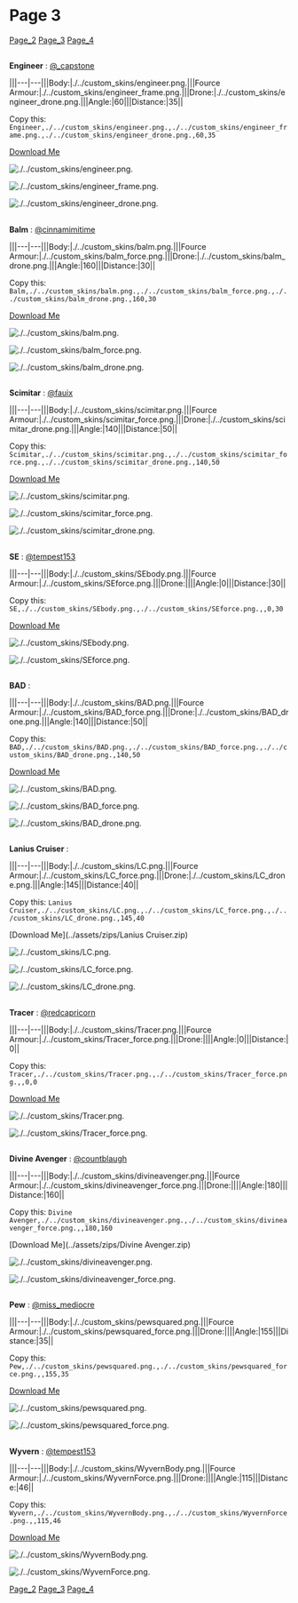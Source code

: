 # Page 3


[Page_2](./Page_2.md)
[Page_3](./Page_3.md)
[Page_4](./Page_4.md)


## 
**Engineer**
: 
[@_capstone](https://discord.com/users/551431332253794304)




|||---|---|||Body:|./../custom_skins/engineer.png.|||Fource Armour:|./../custom_skins/engineer_frame.png.|||Drone:|./../custom_skins/engineer_drone.png.|||Angle:|60|||Distance:|35||

Copy this: `Engineer,./../custom_skins/engineer.png.,./../custom_skins/engineer_frame.png.,./../custom_skins/engineer_drone.png.,60,35`



[Download Me](../assets/zips/Engineer.zip)




![./../custom_skins/engineer.png.](../custom_skins/./../custom_skins/engineer.png..)


![./../custom_skins/engineer_frame.png.](../custom_skins/./../custom_skins/engineer_frame.png..)






![./../custom_skins/engineer_drone.png.](../custom_skins/./../custom_skins/engineer_drone.png..)






## 
**Balm**
: 
[@cinnamimitime](https://discord.com/users/161502244284530688)




|||---|---|||Body:|./../custom_skins/balm.png.|||Fource Armour:|./../custom_skins/balm_force.png.|||Drone:|./../custom_skins/balm_drone.png.|||Angle:|160|||Distance:|30||

Copy this: `Balm,./../custom_skins/balm.png.,./../custom_skins/balm_force.png.,./../custom_skins/balm_drone.png.,160,30`



[Download Me](../assets/zips/Balm.zip)




![./../custom_skins/balm.png.](../custom_skins/./../custom_skins/balm.png..)


![./../custom_skins/balm_force.png.](../custom_skins/./../custom_skins/balm_force.png..)






![./../custom_skins/balm_drone.png.](../custom_skins/./../custom_skins/balm_drone.png..)






## 
**Scimitar**
: 
[@fauix](https://discord.com/users/120018768477945856)




|||---|---|||Body:|./../custom_skins/scimitar.png.|||Fource Armour:|./../custom_skins/scimitar_force.png.|||Drone:|./../custom_skins/scimitar_drone.png.|||Angle:|140|||Distance:|50||

Copy this: `Scimitar,./../custom_skins/scimitar.png.,./../custom_skins/scimitar_force.png.,./../custom_skins/scimitar_drone.png.,140,50`



[Download Me](../assets/zips/Scimitar.zip)




![./../custom_skins/scimitar.png.](../custom_skins/./../custom_skins/scimitar.png..)


![./../custom_skins/scimitar_force.png.](../custom_skins/./../custom_skins/scimitar_force.png..)






![./../custom_skins/scimitar_drone.png.](../custom_skins/./../custom_skins/scimitar_drone.png..)






## 
**SE**
: 
[@tempest153](https://discord.com/users/872292077852061736)




|||---|---|||Body:|./../custom_skins/SEbody.png.|||Fource Armour:|./../custom_skins/SEforce.png.|||Drone:||||Angle:|0|||Distance:|30||

Copy this: `SE,./../custom_skins/SEbody.png.,./../custom_skins/SEforce.png.,,0,30`



[Download Me](../assets/zips/SE.zip)




![./../custom_skins/SEbody.png.](../custom_skins/./../custom_skins/SEbody.png..)


![./../custom_skins/SEforce.png.](../custom_skins/./../custom_skins/SEforce.png..)










## 
**BAD**
: 





|||---|---|||Body:|./../custom_skins/BAD.png.|||Fource Armour:|./../custom_skins/BAD_force.png.|||Drone:|./../custom_skins/BAD_drone.png.|||Angle:|140|||Distance:|50||

Copy this: `BAD,./../custom_skins/BAD.png.,./../custom_skins/BAD_force.png.,./../custom_skins/BAD_drone.png.,140,50`



[Download Me](../assets/zips/BAD.zip)




![./../custom_skins/BAD.png.](../custom_skins/./../custom_skins/BAD.png..)


![./../custom_skins/BAD_force.png.](../custom_skins/./../custom_skins/BAD_force.png..)






![./../custom_skins/BAD_drone.png.](../custom_skins/./../custom_skins/BAD_drone.png..)






## 
**Lanius Cruiser**
: 





|||---|---|||Body:|./../custom_skins/LC.png.|||Fource Armour:|./../custom_skins/LC_force.png.|||Drone:|./../custom_skins/LC_drone.png.|||Angle:|145|||Distance:|40||

Copy this: `Lanius Cruiser,./../custom_skins/LC.png.,./../custom_skins/LC_force.png.,./../custom_skins/LC_drone.png.,145,40`



[Download Me](../assets/zips/Lanius Cruiser.zip)




![./../custom_skins/LC.png.](../custom_skins/./../custom_skins/LC.png..)


![./../custom_skins/LC_force.png.](../custom_skins/./../custom_skins/LC_force.png..)






![./../custom_skins/LC_drone.png.](../custom_skins/./../custom_skins/LC_drone.png..)






## 
**Tracer**
: 
[@redcapricorn](https://discord.com/users/889494386721841173)




|||---|---|||Body:|./../custom_skins/Tracer.png.|||Fource Armour:|./../custom_skins/Tracer_force.png.|||Drone:||||Angle:|0|||Distance:|0||

Copy this: `Tracer,./../custom_skins/Tracer.png.,./../custom_skins/Tracer_force.png.,,0,0`



[Download Me](../assets/zips/Tracer.zip)




![./../custom_skins/Tracer.png.](../custom_skins/./../custom_skins/Tracer.png..)


![./../custom_skins/Tracer_force.png.](../custom_skins/./../custom_skins/Tracer_force.png..)










## 
**Divine Avenger**
: 
[@countblaugh](https://discord.com/users/208701691279704066)




|||---|---|||Body:|./../custom_skins/divineavenger.png.|||Fource Armour:|./../custom_skins/divineavenger_force.png.|||Drone:||||Angle:|180|||Distance:|160||

Copy this: `Divine Avenger,./../custom_skins/divineavenger.png.,./../custom_skins/divineavenger_force.png.,,180,160`



[Download Me](../assets/zips/Divine Avenger.zip)




![./../custom_skins/divineavenger.png.](../custom_skins/./../custom_skins/divineavenger.png..)


![./../custom_skins/divineavenger_force.png.](../custom_skins/./../custom_skins/divineavenger_force.png..)










## 
**Pew**
: 
[@miss_mediocre](https://discord.com/users/251735592734425088)




|||---|---|||Body:|./../custom_skins/pewsquared.png.|||Fource Armour:|./../custom_skins/pewsquared_force.png.|||Drone:||||Angle:|155|||Distance:|35||

Copy this: `Pew,./../custom_skins/pewsquared.png.,./../custom_skins/pewsquared_force.png.,,155,35`



[Download Me](../assets/zips/Pew.zip)




![./../custom_skins/pewsquared.png.](../custom_skins/./../custom_skins/pewsquared.png..)


![./../custom_skins/pewsquared_force.png.](../custom_skins/./../custom_skins/pewsquared_force.png..)










## 
**Wyvern**
: 
[@tempest153](https://discord.com/users/872292077852061736)




|||---|---|||Body:|./../custom_skins/WyvernBody.png.|||Fource Armour:|./../custom_skins/WyvernForce.png.|||Drone:||||Angle:|115|||Distance:|46||

Copy this: `Wyvern,./../custom_skins/WyvernBody.png.,./../custom_skins/WyvernForce.png.,,115,46`



[Download Me](../assets/zips/Wyvern.zip)




![./../custom_skins/WyvernBody.png.](../custom_skins/./../custom_skins/WyvernBody.png..)


![./../custom_skins/WyvernForce.png.](../custom_skins/./../custom_skins/WyvernForce.png..)








[Page_2](./Page_2.md)
[Page_3](./Page_3.md)
[Page_4](./Page_4.md)